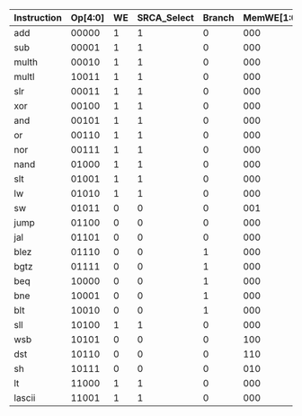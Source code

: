 | **Instruction** | **Op[4:0]** | **WE**       | **SRCA_Select** | **Branch** | **MemWE[1:0]** | **ReadSelect[1:0]** | **ALUOp[4:0]** | **link** | **branchctrl[2:0]** | **JUMP** |
| --------------- | ----------- | ------------ | --------------- | ---------- | -------------- | ------------------- | -------------  | ---------| --------------------|--------- |
| add             | 00000       | 1            | 1               | 0          | 000            |  11                 | 000101         | 0        | XXX                 | 0        |
| sub             | 00001       | 1            | 1               | 0          | 000            |  11                 | 100101         | 0        | XXX                 | 0        |
| multh           | 00010       | 1            | 1               | 0          | 000            |  11                 | 001011         | 0        | XXX                 | 0        |
| multl           | 10011       | 1            | 1               | 0          | 000            |  11                 | 001100         | 0        | XXX                 | 0        |
| slr             | 00011       | 1            | 1               | 0          | 000            |  11                 | 001110         | 0        | XXX                 | 0        |
| xor             | 00100       | 1            | 1               | 0          | 000            |  11                 | 100100         | 0        | XXX                 | 0        |
| and             | 00101       | 1            | 1               | 0          | 000            |  11                 | 000000         | 0        | XXX                 | 0        |
| or              | 00110       | 1            | 1               | 0          | 000            |  11                 | 000001         | 0        | XXX                 | 0        |
| nor             | 00111       | 1            | 1               | 0          | 000            |  11                 | 000011         | 0        | XXX                 | 0        |
| nand            | 01000       | 1            | 1               | 0          | 000            |  11                 | 000010         | 0        | XXX                 | 0        |
| slt             | 01001       | 1            | 1               | 0          | 000            |  11                 | 100110         | 0        | XXX                 | 0        |
| lw              | 01010       | 1            | 1               | 0          | 000            |  01                 | 000101         | 0        | XXX                 | 0        |
| sw              | 01011       | 0            | 0               | 0          | 001            |  XX                 | 000101         | 0        | XXX                 | 0        |
| jump            | 01100       | 0            | 0               | 0          | 000            |  11                 | 100101         | 1        | 011                 | 1        |
| jal             | 01101       | 0            | 0               | 0          | 000            |  11                 | 100101         | 1        | 011                 | 1        |
| blez            | 01110       | 0            | 0               | 1          | 000            |  11                 | 100101         | 0        | 010                 | 0        |
| bgtz            | 01111       | 0            | 0               | 1          | 000            |  11                 | 100101         | 0        | 011                 | 0        |
| beq             | 10000       | 0            | 0               | 1          | 000            |  11                 | 100101         | 0        | 000                 | 0        |
| bne             | 10001       | 0            | 0               | 1          | 000            |  11                 | 100101         | 0        | 001                 | 0        |
| blt             | 10010       | 0            | 0               | 1          | 000            |  11                 | 100101         | 0        | 100                 | 0        |
| sll             | 10100       | 1            | 1               | 0          | 000            |  11                 | 001101         | 0        | XXX                 | 0        |
| wsb             | 10101       | 0            | 0               | 0          | 100            |  11                 | 100101         | 0        | XXX                 | 0        |
| dst             | 10110       | 0            | 0               | 0          | 110            |  11                 | 100101         | 0        | XXX                 | 0        |
| sh              | 10111       | 0            | 0               | 0          | 010            |  11                 | 100101         | 0        | XXX                 | 0        |
| lt              | 11000       | 1            | 1               | 0          | 000            |  00                 | 100101         | 0        | XXX                 | 0        |
| lascii          | 11001       | 1            | 1               | 0          | 000            |  01                 | 000101         | 0        | XXX                 | 0        |
